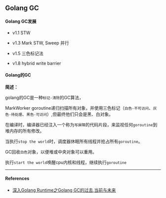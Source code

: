 ## Golang GC



#### Golang GC发展

- v1.1 STW

- v1.3 Mark STW, Sweep 并行

- v1.5 三色标记法

-  v1.8 hybrid write barrier 



#### Golang的GC

**简述：**

golang的GC是一种`标记-清除`的GC算法，

MarkWorker goroutine递归扫描所有对象，并使用三色标记（`白色-不可访问`、`灰色-待处理`、`黑色-可访问`）,但最终他们只会是黑、白对象。

在编译时，编译器已经注入一个称为`写屏障`的代码片段，来监视任何`goroutine`到堆内存的所有修改。

当执行`stop the world`时，调度器休眠所有线程并抢占所有`goroutine`。

GC回收`白色`对象，以便堆或中央对象可以重用。

执行`start the world`唤醒cpu内核和线程，继续执行`goroutine`







------



#### References

- [深入Golang Runtime之Golang GC的过去,当前与未来](https://www.jianshu.com/p/bfc3c65c05d1)



